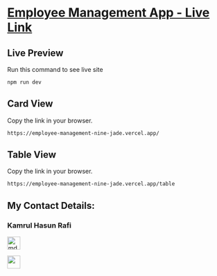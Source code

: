 
# [Employee Management App - Live Link](https://employee-management-nine-jade.vercel.app/)


## Live Preview
Run this command to see live site

```sh
npm run dev
```
## Card View
Copy the link in your browser.

```sh
https://employee-management-nine-jade.vercel.app/
```
## Table View
Copy the link in your browser.

```sh
https://employee-management-nine-jade.vercel.app/table
```



## My Contact Details:
### Kamrul Hasun Rafi
<div align="left">
<a href="https://www.facebook.com/kamrulhasun.rafi" target="blank"><img align="center" src="https://i.ibb.co/6bbvqCG/facebook-256x256.png" alt="mdmahfuzrp" height="30" width="30" /></a>

<a href="https://www.linkedin.com/in/kamrul-hasun-rafi/" target="blank"><img align="center" src="https://i.ibb.co/FgZy8DM/linkedin-original-256x256.png" height="30" width="30" /></a>
</div>
